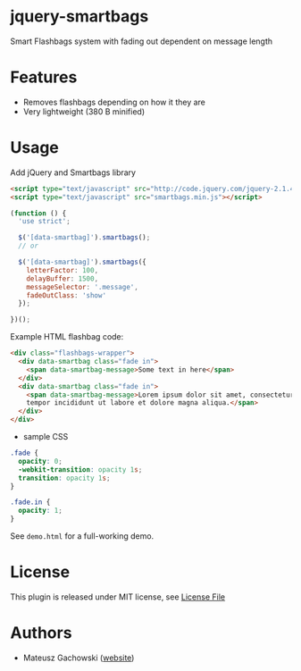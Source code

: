 # jquery-smartbags

Smart Flashbags system with fading out dependent on message length

# Features

- Removes flashbags depending on how it they are
- Very lightweight (380 B minified)

# Usage

Add jQuery and Smartbags library

```html
<script type="text/javascript" src="http://code.jquery.com/jquery-2.1.4.min.js"></script>
<script type="text/javascript" src="smartbags.min.js"></script>
```

```js
(function () {
  'use strict';

  $('[data-smartbag]').smartbags();
  // or 

  $('[data-smartbag]').smartbags({
    letterFactor: 100,
    delayBuffer: 1500,
    messageSelector: '.message',
    fadeOutClass: 'show'
  });

})();
```

Example HTML flashbag code:

```html
<div class="flashbags-wrapper">
  <div data-smartbag class="fade in">
    <span data-smartbag-message>Some text in here</span>
  </div>
  <div data-smartbag class="fade in">
    <span data-smartbag-message>Lorem ipsum dolor sit amet, consectetur adipisicing elit, sed do eiusmod
    tempor incididunt ut labore et dolore magna aliqua.</span>
  </div>
</div>
```

+ sample CSS

```css
.fade {
  opacity: 0;
  -webkit-transition: opacity 1s;
  transition: opacity 1s;
}

.fade.in {
  opacity: 1;
}
```

See `demo.html` for a full-working demo.


# License

This plugin is released under MIT license, see [License File](./LICENSE)


# Authors
- Mateusz Gachowski ([website](http://mgachowski.pl))